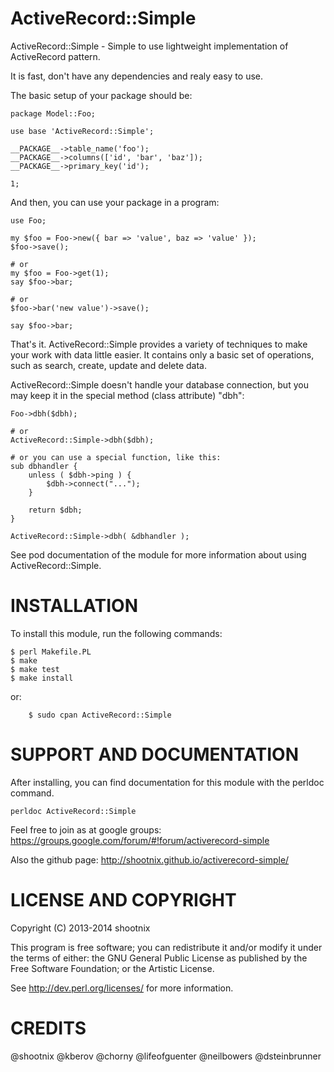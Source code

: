 ActiveRecord::Simple
====================

ActiveRecord::Simple - Simple to use lightweight implementation of ActiveRecord pattern.

It is fast, don't have any dependencies and realy easy to use.

The basic setup of your package should be:

    package Model::Foo;

    use base 'ActiveRecord::Simple';

    __PACKAGE__->table_name('foo');
    __PACKAGE__->columns(['id', 'bar', 'baz']);
    __PACKAGE__->primary_key('id');

    1;

And then, you can use your package in a program:

    use Foo;

    my $foo = Foo->new({ bar => 'value', baz => 'value' });
    $foo->save();

    # or
    my $foo = Foo->get(1);
    say $foo->bar;

    # or
    $foo->bar('new value')->save();

    say $foo->bar;

That's it. ActiveRecord::Simple provides a variety of techniques to make your work with
data little easier. It contains only a basic set of operations, such as
search, create, update and delete data.

ActiveRecord::Simple doesn't handle your database connection, but you may keep
it in the special method (class attribute) "dbh":

    Foo->dbh($dbh);

    # or
    ActiveRecord::Simple->dbh($dbh);

    # or you can use a special function, like this:
    sub dbhandler {
        unless ( $dbh->ping ) {
            $dbh->connect("...");
        }

        return $dbh;
    }

    ActiveRecord::Simple->dbh( &dbhandler );

See pod documentation of the module for more information about using
ActiveRecord::Simple.

INSTALLATION
============

To install this module, run the following commands:

	$ perl Makefile.PL
	$ make
	$ make test
	$ make install

or:

        $ sudo cpan ActiveRecord::Simple

SUPPORT AND DOCUMENTATION
=========================

After installing, you can find documentation for this module with the
perldoc command.

    perldoc ActiveRecord::Simple

Feel free to join as at google groups:
https://groups.google.com/forum/#!forum/activerecord-simple

Also the github page:
http://shootnix.github.io/activerecord-simple/

LICENSE AND COPYRIGHT
=====================

Copyright (C) 2013-2014 shootnix

This program is free software; you can redistribute it and/or modify it
under the terms of either: the GNU General Public License as published
by the Free Software Foundation; or the Artistic License.

See http://dev.perl.org/licenses/ for more information.

CREDITS
=======

@shootnix
@kberov
@chorny
@lifeofguenter
@neilbowers
@dsteinbrunner